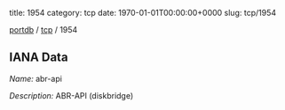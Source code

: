 title: 1954
category: tcp
date: 1970-01-01T00:00:00+0000
slug: tcp/1954

[portdb](/) / [tcp](/category/tcp.html) / 1954


## IANA Data

_Name:_ abr-api

_Description:_ ABR-API (diskbridge)

